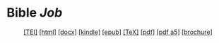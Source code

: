 # Bible <em>Job</em> 

<header> <a target="_blank" title="Source XML/TEI" class="mime48 tei" href="https://hurlus.github.io/tei/bible_job.xml">[TEI]</a>  <a target="_blank" title="HTML une page" class="mime48 html" href="https://hurlus.github.io/bible_job/bible_job.html">[html]</a>  <a target="_blank" title="Bureautique (LibreOffice, MS.Word)" class="mime48 docx" href="https://hurlus.github.io/bible_job/bible_job.docx">[docx]</a>  <a target="_blank" title="Amazon.kindle" class="mime48 mobi" href="https://hurlus.github.io/bible_job/bible_job.mobi">[kindle]</a>  <a target="_blank" title="EPUB, pour liseuses et téléphones" class="mime48 epub" href="https://hurlus.github.io/bible_job/bible_job.epub">[epub]</a>  <a target="_blank" title="LaTeX" class="mime48 tex" href="https://hurlus.github.io/bible_job/bible_job.tex">[TeX]</a>  <a target="_blank" title="PDF à imprimer, A4 2 colonnes" class="mime48 pdf" href="https://hurlus.github.io/bible_job/bible_job.pdf">[pdf]</a>  <a target="_blank" title="PDF à lire, A5 une colonne" class="mime48 a5" href="https://hurlus.github.io/bible_job/bible_job_a5.pdf">[pdf a5]</a>  <a target="_blank" title="Brochure à agrafer, pdf imposé pour imprimante recto/verso" class="mime48 brochure" href="https://hurlus.github.io/bible_job/bible_job_brochure.pdf">[brochure]</a> </header>
